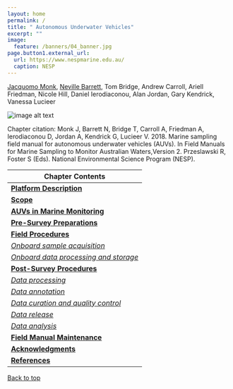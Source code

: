 ```yaml
---
layout: home
permalink: /
title: " Autonomous Underwater Vehicles"
excerpt: ""
image:
  feature: /banners/04_banner.jpg
page.button1.external_url:
  url: https://www.nespmarine.edu.au/
  caption: NESP
---
```

[Jacquomo Monk](mailto:Jacquomo.monk@utas.edu.au), [Neville Barrett](mailto:neville.barrett@utas.edu.au), Tom Bridge, Andrew Carroll, Ariell Friedman, Nicole Hill, Daniel Ierodiaconou, Alan Jordan, Gary Kendrick, Vanessa Lucieer

![image alt text](images/AUV.png)

Chapter citation:
Monk J, Barrett N, Bridge T, Carroll A, Friedman A, Ierodiaconou D, Jordan A, Kendrick G, Lucieer V. 2018. Marine sampling field manual for autonomous underwater vehicles (AUVs). In Field Manuals for Marine Sampling to Monitor Australian Waters,Version 2. Przeslawski R, Foster S (Eds). National Environmental Science Program (NESP). 

| Chapter Contents                                                                                                                          |
|-------------------------------------------------------------------------------------------------------------------------------------------|
|  **[Platform Description](https://auv-field-manual.github.io/platform-description)**                                                      |
|  **[Scope](https://auv-field-manual.github.io/scope)**                                                                                    |
|  **[AUVs in Marine Monitoring](https://auv-field-manual.github.io/auvs-in-marine-monitoring)**                                             |
|  **[Pre-Survey Preparations](https://auv-field-manual.github.io/pre-survey-preparations)**                                                |
|  **[Field Procedures](https://auv-field-manual.github.io/data-acquisition)**                                                              |
|       _[Onboard sample acquisition](https://auv-field-manual.github.io/field-procedures#onboard-sample-acquisition)_                      |
|       _[Onboard data processing and storage](https://auv-field-manual.github.io/data-acquisition#survey-speed)_                           |
|  **[Post-Survey Procedures](https://auv-field-manual.github.io/post-survey-procedures)**                                                  |
|       _[Data processing](https://auv-field-manual.github.io/post-survey-procedures#data-processing)_                                      |
|       _[Data annotation](https://auv-field-manual.github.io/post-survey-procedures#data-annotation)_                                      |
|       _[Data curation and quality control](https://auv-field-manual.github.io/post-survey-procedures#data-curation-and-quality-control)_  |
|       _[Data release](https://auv-field-manual.github.io/post-survey-procedures#data-release)_                                            |
|       _[Data analysis](https://auv-field-manual.github.io/post-survey-procedures#data-analysis)_                                          |
|  **[Field Manual Maintenance](https://auv-field-manual.github.io/field-manual-maintenance)**                                              |
|  **[Acknowledgments](https://auv-field-manual.github.io/acknowledgments)**                                                                |
|  **[References](https://auv-field-manual.github.io/references)**                                                                          |


<a href="#" class="scrollUpButton">Back to top</a>
